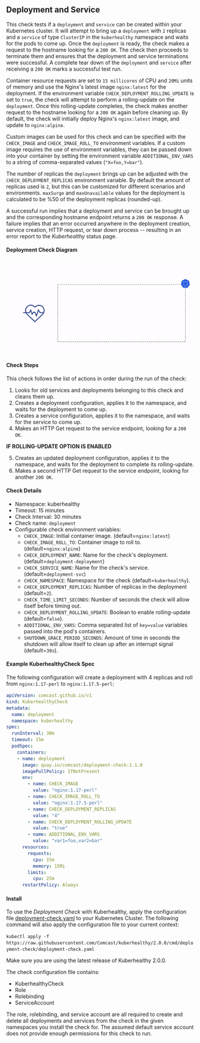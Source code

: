 ## Deployment and Service

This check tests if a `deployment` and `service` can be created within your Kubernetes cluster. It will attempt to bring up a `deployment` with `2` replicas and a `service` of type `ClusterIP` in the `kuberhealthy` namespace and waits for the pods to come up. Once the `deployment` is ready, the check makes a request to the hostname looking for a `200 OK`. The check then proceeds to terminate them and ensures that the deployment and service terminations were successful. A complete tear down of the `deployment` and `service` after receiving a `200 OK` marks a successful test run.

Container resource requests are set to `15 millicores` of CPU and `20Mi` units of memory and use the Nginx's latest image `nginx:latest` for the deployment. If the environment variable `CHECK_DEPLOYMENT_ROLLING_UPDATE` is set to `true`, the check will attempt to perform a rolling-update on the `deployment`. Once this rolling-update completes, the check makes another request to the hostname looking for a `200 OK` again before cleaning up. By default, the check will initially deploy Nginx's `nginx:latest` image, and update to `nginx:alpine`. 

Custom images can be used for this check and can be specified with the `CHECK_IMAGE` and `CHECK_IMAGE_ROLL_TO` environment variables. If a custom image requires the use of environment variables, they can be passed down into your container by setting the environment variable `ADDITIONAL_ENV_VARS` to a string of comma-separated values (`"X=foo,Y=bar"`).

The number of replicas the `deployment` brings up can be adjusted with the `CHECK_DEPLOYMENT_REPLICAS` environment variable. By default the amount of replicas used is `2`, but this can be customized for different scenarios and environments. `maxSurge` and `maxUnavailable` values for the deployment is calculated to be %50 of the deployment replicas (rounded-up).

A successful run implies that a deployment and service can be brought up and the corresponding hostname endpoint returns a `200 OK` response.  A failure implies that an error occurred anywhere in the deployment creation, service creation, HTTP request, or tear down process -- resulting in an error report to the _Kuberhealthy_ status page.

#### Deployment Check Diagram

![](../../images/kh-deployment-check.gif)

#### Check Steps

This check follows the list of actions in order during the run of the check:
1.  Looks for old services and deployments belonging to this check and cleans them up.
2.  Creates a deployment configuration, applies it to the namespace, and waits for the deployment to come up.
3.  Creates a service configuration, applies it to the namespace, and waits for the service to come up.
4.  Makes an HTTP Get request to the service endpoint, looking for a `200 OK`.

__IF ROLLING-UPDATE OPTION IS ENABLED__

5.  Creates an updated deployment configuration, applies it to the namespace, and waits for the deployment to complete its rolling-update.
6.  Makes a second HTTP Get request to the service endpoint, looking for another `200 OK`.

#### Check Details

- Namespace: kuberhealthy
- Timeout: 15 minutes
- Check Interval: 30 minutes
- Check name: `deployment`
- Configurable check environment variables:
  - `CHECK_IMAGE`: Initial container image. (default=`nginx:latest`)
  - `CHECK_IMAGE_ROLL_TO`: Container image to roll to. (default=`nginx:alpine`)
  - `CHECK_DEPLOYMENT_NAME`: Name for the check's deployment. (default=`deployment-deployment`)
  - `CHECK_SERVICE_NAME`: Name for the check's service. (default=`deployment-svc`)
  - `CHECK_NAMESPACE`: Namespace for the check (default=`kuberhealthy`).
  - `CHECK_DEPLOYMENT_REPLICAS`: Number of replicas in the deployment (default=`2`).
  - `CHECK_TIME_LIMIT_SECONDS`: Number of seconds the check will allow itself before timing out.
  - `CHECK_DEPLOYMENT_ROLLING_UPDATE`: Boolean to enable rolling-update (default=`false`).
  - `ADDITIONAL_ENV_VARS`: Comma separated list of `key=value` variables passed into the pod's containers.
  - `SHUTDOWN_GRACE_PERIOD_SECONDS`: Amount of time in seconds the shutdown will allow itself to clean up after an interrupt signal (default=`30s`).

#### Example KuberhealthyCheck Spec

The following configuration will create a deployment with 4 replicas and roll from `nginx:1.17-perl` to `nginx:1.17.5-perl`:

```yaml
apiVersion: comcast.github.io/v1
kind: KuberhealthyCheck
metadata:
  name: deployment
  namespace: kuberhealthy
spec:
  runInterval: 30m
  timeout: 15m
  podSpec:
    containers:
    - name: deployment
      image: quay.io/comcast/deployment-check:1.1.0
      imagePullPolicy: IfNotPresent
      env:
        - name: CHECK_IMAGE
          value: "nginx:1.17-perl"
        - name: CHECK_IMAGE_ROLL_TO
          value: "nginx:1.17.5-perl"
        - name: CHECK_DEPLOYMENT_REPLICAS
          value: "4"
        - name: CHECK_DEPLOYMENT_ROLLING_UPDATE
          value: "true"
        - name: ADDITIONAL_ENV_VARS
          value: "var1=foo,var2=bar"
      resources:
        requests:
          cpu: 15m
          memory: 15Mi
        limits:
          cpu: 25m
      restartPolicy: Always
```

#### Install

To use the *Deployment Check* with Kuberhealthy, apply the configuration file [deployment-check.yaml](deployment-check.yaml) to your Kubernetes Cluster. The following command will also apply the configuration file to your current context:

`kubectl apply -f https://raw.githubusercontent.com/Comcast/kuberhealthy/2.0.0/cmd/deployment-check/deployment-check.yaml`

Make sure you are using the latest release of Kuberhealthy 2.0.0. 

The check configuration file contains:
- KuberhealthyCheck
- Role
- Rolebinding
- ServiceAccount

The role, rolebinding, and service account are all required to create and delete all deployments and services from the check in the given namespaces you install the check for. The assumed default service account does not provide enough permissions for this check to run. 
